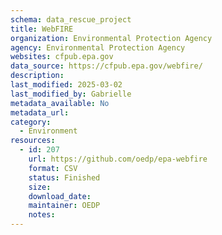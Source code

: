 ```yaml
---
schema: data_rescue_project 
title: WebFIRE
organization: Environmental Protection Agency
agency: Environmental Protection Agency
websites: cfpub.epa.gov
data_source: https://cfpub.epa.gov/webfire/
description: 
last_modified: 2025-03-02
last_modified_by: Gabrielle
metadata_available: No
metadata_url: 
category:
  - Environment
resources:
  - id: 207
    url: https://github.com/oedp/epa-webfire
    format: CSV
    status: Finished
    size: 
    download_date: 
    maintainer: OEDP
    notes: 
---
```

